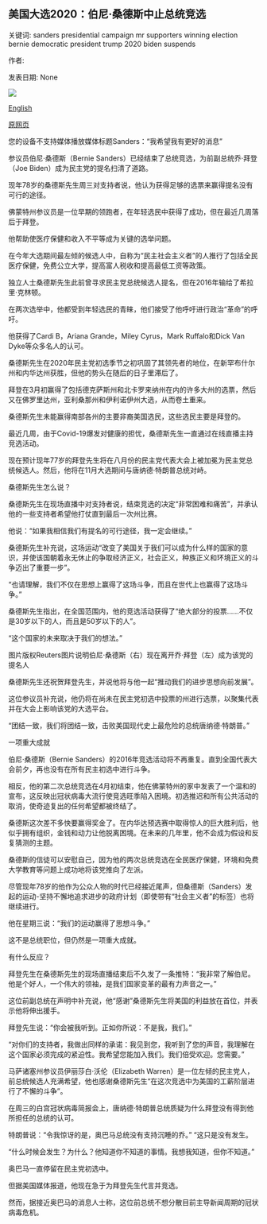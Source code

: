 ## 美国大选2020：伯尼·桑德斯中止总统竞选

关键词: sanders presidential campaign mr supporters winning election bernie democratic president trump 2020 biden suspends

作者: 

发表日期: None

![](https://ichef.bbci.co.uk/images/ic/1024x576/p0890p9s.jpg)

[English](US%20election%202020%3A%20Bernie%20Sanders%20suspends%20presidential%20campaign.md)

[原网页](https://www.bbc.com/news/world-us-canada-52219756)

您的设备不支持媒体播放媒体标题Sanders：“我希望我有更好的消息”

参议员伯尼·桑德斯（Bernie Sanders）已经结束了总统竞选，为前副总统乔·拜登（Joe Biden）成为民主党的提名扫清了道路。

现年78岁的桑德斯先生周三对支持者说，他认为获得足够的选票来赢得提名没有可行的途径。

佛蒙特州参议员是一位早期的领跑者，在年轻选民中获得了成功，但在最近几周落后于拜登。

他帮助使医疗保健和收入不平等成为关键的选举问题。

在今年大选期间最左倾的候选人中，自称为“民主社会主义者”的人推行了包括全民医疗保健，免费公立大学，提高富人税收和提高最低工资等政策。

独立人士桑德斯先生此前曾寻求民主党总统候选人提名，但在2016年输给了希拉里·克林顿。

在两次选举中，他都受到年轻选民的青睐，他们接受了他呼吁进行政治“革命”的呼吁。

他获得了Cardi B，Ariana Grande，Miley Cyrus，Mark Ruffalo和Dick Van Dyke等众多名人的认可。

桑德斯先生在2020年民主党初选季节之初巩固了其领先者的地位，在新罕布什尔州和内华达州获胜，但他的势头在随后的日子里滞后了。

拜登在3月初赢得了包括德克萨斯州和北卡罗来纳州在内的许多大州的选票，然后又在佛罗里达州，亚利桑那州和伊利诺伊州大选，从而卷土重来。

桑德斯先生未能赢得南部各州的主要非裔美国选民，这些选民主要是拜登的。

最近几周，由于Covid-19爆发对健康的担忧，桑德斯先生一直通过在线直播主持竞选活动。

现在预计现年77岁的拜登先生将在八月份的民主党代表大会上被加冕为民主党总统候选人。然后，他将在11月大选期间与唐纳德·特朗普总统对峙。

桑德斯先生怎么说？

桑德斯先生在现场直播中对支持者说，结束竞选的决定“非常困难和痛苦”，并承认他的一些支持者希望他打仗直到最后一次州比赛。

他说：“如果我相信我们有提名的可行途径，我一定会继续。”

桑德斯先生补充说，这场运动“改变了美国关于我们可以成为什么样的国家的意识，并使该国朝着永无休止的争取经济正义，社会正义，种族正义和环境正义的斗争迈出了重要一步”。

“也请理解，我们不仅在思想上赢得了这场斗争，而且在世代上也赢得了这场斗争。”

桑德斯先生指出，在全国范围内，他的竞选活动获得了“绝大部分的投票……不仅是30岁以下的人，而且是50岁以下的人”。

“这个国家的未来取决于我们的想法。”

图片版权Reuters图片说明伯尼·桑德斯（右）现在离开乔·拜登（左）成为该党的提名人

桑德斯先生还祝贺拜登先生，并说他将与他一起“推动我们的进步思想向前发展”。

这位参议员补充说，他仍将在尚未在民主党初选中投票的州进行选票，以聚集代表并在大会上影响该党的大选平台。

“团结一致，我们将团结一致，击败美国现代史上最危险的总统唐纳德·特朗普。”

一项重大成就

伯尼·桑德斯（Bernie Sanders）的2016年竞选活动将不再重复。直到全国代表大会前夕，再也没有在所有民主初选中进行斗争。

相反，他的第二次总统竞选在4月初结束，他在佛蒙特州的家中发表了一个温和的宣布，这反映出冠状病毒大流行使竞选旺季陷入困境。初选推迟和所有公共活动的取消，使奇迹复出的任何希望都被终结了。

桑德斯这次差不多快要赢得奖金了。在内华达预选赛中取得惊人的巨大胜利后，他似乎拥有组织，金钱和动力让他脱离困境。在未来的几年里，他不会成为假设和反复猜测的主题。

桑德斯的信徒可以安慰自己，因为他的两次总统竞选在全民医疗保健，环境和免费大学教育等问题上成功地将该党推向了左派。

尽管现年78岁的他作为公众人物的时代已经接近尾声，但桑德斯（Sanders）发起的运动-坚持不懈地追求进步的政府计划（即使带有“社会主义者”的标签）也将继续进行。

他在星期三说：“我们的运动赢得了思想斗争。”

这不是总统职位，但仍然是一项重大成就。

有什么反应？

拜登先生在桑德斯先生的现场直播结束后不久发了一条推特：“我非常了解伯尼。他是个好人，一个伟大的领袖，是我们国家变革的最有力声音之一。”

这位前副总统在声明中补充说，他“感谢”桑德斯先生将美国的利益放在首位，并表示他将伸出援手。

拜登先生说：“你会被我听到。正如你所说：不是我，我们。”

“对你们的支持者，我做出同样的承诺：我见到您，我听到了您的声音，我理解在这个国家必须完成的紧迫性。我希望您能加入我们。我们倍受欢迎。您需要。”

马萨诸塞州参议员伊丽莎白·沃伦（Elizabeth Warren）是一位左倾的民主党人，前总统候选人充满希望，他也感谢桑德斯先生“在这次竞选中为美国的工薪阶层进行了不懈的斗争”。

在周三的白宫冠状病毒简报会上，唐纳德·特朗普总统质疑为什么拜登没有得到他所担任的总统的认可。

特朗普说：“令我惊讶的是，奥巴马总统没有支持沉睡的乔。” “这只是没有发生。

“什么时候会发生？为什么？他知道你不知道的事情。我想我知道，但你不知道。”

奥巴马一直停留在民主党初选中。

但据美国媒体报道，他现在急于为拜登先生代言并竞选。

然而，据接近奥巴马的消息人士称，这位前总统不想分散目前主导新闻周期的冠状病毒危机。